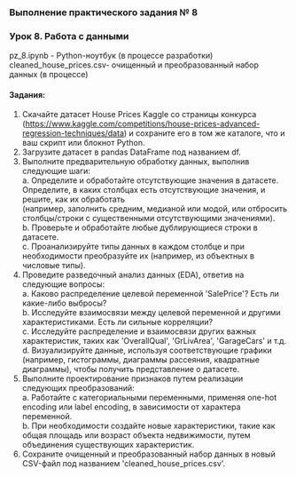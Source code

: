 ### Выполнение практического задания № 8
### Урок 8. Работа с данными

pz_8.ipynb		          - Python-ноутбук (в процессе разработки) <br>
cleaned_house_prices.csv- очищенный и преобразованный набор данных (в процессе) <br>

#### Задания:

1.  Скачайте датасет House Prices Kaggle со страницы конкурса 
(https://www.kaggle.com/competitions/house-prices-advanced-regression-techniques/data)
и сохраните его в том же каталоге, что и ваш скрипт или блокнот Python.
2.  Загрузите датасет в pandas DataFrame под названием df.
3.  Выполните предварительную обработку данных, выполнив следующие шаги:  
a.  Определите и обработайте отсутствующие значения в датасете.  <br>
Определите, в каких столбцах есть отсутствующие значения, и решите, как их обработать  <br>
(например, заполнить средним, медианой или модой, или отбросить столбцы/строки с существенными отсутствующими значениями).  <br>
b.  Проверьте и обработайте любые дублирующиеся строки в датасете.  <br>
c.  Проанализируйте типы данных в каждом столбце и при необходимости преобразуйте их (например, из объектных в числовые типы). <br>
4.  Проведите разведочный анализ данных (EDA), ответив на следующие вопросы:  <br>
a.  Каково распределение целевой переменной 'SalePrice'? Есть ли какие-либо выбросы?  <br>
b.  Исследуйте взаимосвязи между целевой переменной и другими характеристиками. Есть ли сильные корреляции?  <br>
c.  Исследуйте распределение и взаимосвязи других важных характеристик, таких как 'OverallQual', 'GrLivArea', 'GarageCars' и т.д.  <br>
d.  Визуализируйте данные, используя соответствующие графики (например, гистограммы, диаграммы рассеяния, квадратные диаграммы), чтобы получить представление о датасете. <br>
5.  Выполните проектирование признаков путем реализации следующих преобразований:  <br>
a.  Работайте с категориальными переменными, применяя one-hot encoding или label encoding, в зависимости от характера переменной.  <br>
b.  При необходимости создайте новые характеристики, такие как общая площадь или возраст объекта недвижимости, путем объединения существующих характеристик. <br>
6.  Сохраните очищенный и преобразованный набор данных в новый CSV-файл под названием 'cleaned_house_prices.csv'.

